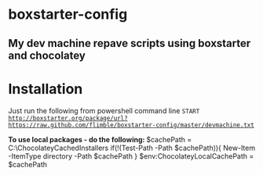 # boxstarter-config

## My dev machine repave scripts using boxstarter and chocolatey

# Installation
Just run the following from powershell command line
<code>START http://boxstarter.org/package/url?https://raw.github.com/flimble/boxstarter-config/master/devmachine.txt</code>

<b>To use local packages - do the following: </b>
$cachePath = C:\ChocolateyCachedInstallers
if(!(Test-Path -Path $cachePath)){
   New-Item -ItemType directory -Path $cachePath
}
$env:ChocolateyLocalCachePath = $cachePath
